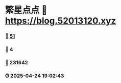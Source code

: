 # 繁星点点 :link: https://blog.52013120.xyz 
### :page_facing_up: [51](https://blog.52013120.xyz/tag.html) 
### :speech_balloon: 4 
### :hibiscus: 231642 
### :alarm_clock: 2025-04-24 19:02:43 
